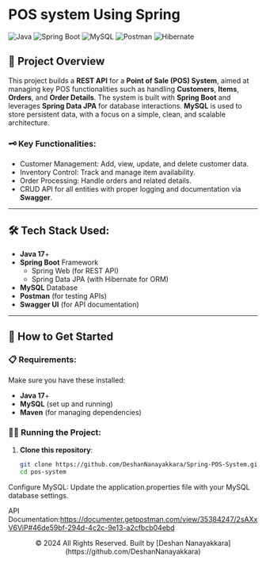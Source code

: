 # POS system Using Spring
![Java](https://img.shields.io/badge/Java-ED8B00?style=for-the-badge&logo=java&logoColor=white)
![Spring Boot](https://img.shields.io/badge/SpringBoot-6DB33F?style=for-the-badge&logo=spring&logoColor=white)
![MySQL](https://img.shields.io/badge/MySQL-4479A1?style=for-the-badge&logo=mysql&logoColor=white)
![Postman](https://img.shields.io/badge/Postman-FF6C37?style=for-the-badge&logo=postman&logoColor=white)
![Hibernate](https://img.shields.io/badge/Hibernate-59666C?style=for-the-badge&logo=hibernate&logoColor=white)

## 📜 Project Overview
This project builds a **REST API** for a **Point of Sale (POS) System**, aimed at managing key POS functionalities such as handling **Customers**, **Items**, **Orders**, and **Order Details**. The system is built with **Spring Boot** and leverages **Spring Data JPA** for database interactions. **MySQL** is used to store persistent data, with a focus on a simple, clean, and scalable architecture.

### 🗝 Key Functionalities:
- Customer Management: Add, view, update, and delete customer data.
- Inventory Control: Track and manage item availability.
- Order Processing: Handle orders and related details.
- CRUD API for all entities with proper logging and documentation via **Swagger**.

---

## 🛠️ Tech Stack Used:
- **Java 17**+
- **Spring Boot** Framework
  - Spring Web (for REST API)
  - Spring Data JPA (with Hibernate for ORM)
- **MySQL** Database
- **Postman** (for testing APIs)
- **Swagger UI** (for API documentation)

---

## 🚀 How to Get Started

### 📋 Requirements:
Make sure you have these installed:
- **Java 17**+
- **MySQL** (set up and running)
- **Maven** (for managing dependencies)

### 🏃‍♂️ Running the Project:
1. **Clone this repository**:
   ```bash
   git clone https://github.com/DeshanNanayakkara/Spring-POS-System.git
   cd pos-system
Configure MySQL: Update the application.properties file with your MySQL database settings.

API Documentation:https://documenter.getpostman.com/view/35384247/2sAXxV6ViP#46de59bf-294d-4c2c-9e13-a2cfbcb04ebd
<div align="center">
© 2024 All Rights Reserved. Built by [Deshan Nanayakkara] (https://github.com/DeshanNanayakkara)
</div>
